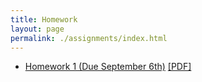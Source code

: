 ```yaml
---
title: Homework
layout: page
permalink: ./assignments/index.html
---
```


- [Homework 1 (Due September 6th)](./homework1.html) [[PDF]](./homework1.pdf)
